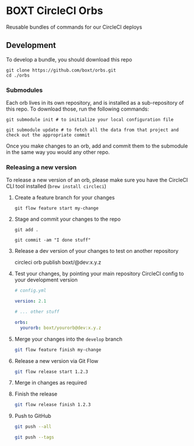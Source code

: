 # BOXT CircleCI Orbs

Reusable bundles of commands for our CircleCI deploys

## Development

To develop a bundle, you should download this repo

    git clone https://github.com/boxt/orbs.git
    cd ./orbs

### Submodules

Each orb lives in its own repository, and is installed as a sub-repository of this repo. To download those, run the following commands:

    git submodule init # to initialize your local configuration file

    git submodule update # to fetch all the data from that project and check out the appropriate commit

Once you make changes to an orb, add and commit them to the submodule in the same way you would any other repo.

### Releasing a new version

To release a new version of an orb, please make sure you have the CircleCI CLI tool installed (`brew install circleci`)

1. Create a feature branch for your changes

    ```
    git flow feature start my-change
    ```

2. Stage and commit your changes to the repo

    ```
    git add .

    git commit -am "I done stuff"
    ```

3. Release a dev version of your changes to test on another repository

    circleci orb publish boxt/<orb name>@dev:x.y.z

4. Test your changes, by pointing your main repository CircleCI config to your development version

    ``` yml
    # config.yml

    version: 2.1

    # ... other stuff

    orbs:
      yourorb: boxt/yourorb@dev:x.y.z

    ```

5. Merge your changes into the `develop` branch

    ``` bash
    git flow feature finish my-change
    ```

6. Release a new version via Git Flow

    ``` bash
    git flow release start 1.2.3
    ```

7. Merge in changes as required
8. Finish the release

    ``` bash
    git flow release finish 1.2.3
    ```

9. Push to GitHub

    ``` bash
    git push --all
    ```

    ``` bash
    git push --tags
    ```
